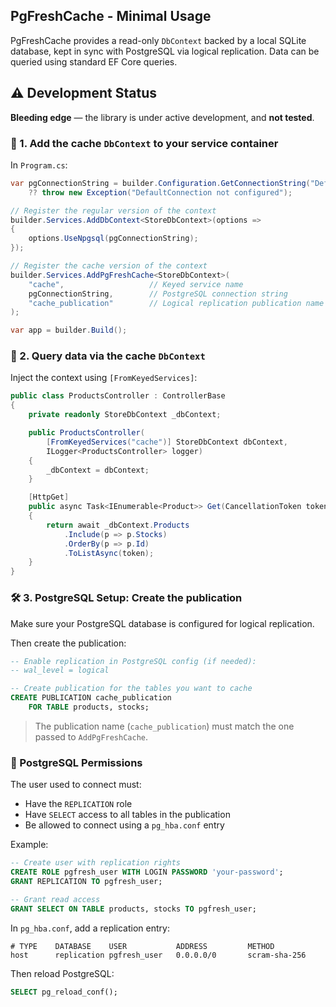 ## PgFreshCache - Minimal Usage

PgFreshCache provides a read-only `DbContext` backed by a local SQLite database, kept in sync with PostgreSQL via logical replication. Data can be queried using standard EF Core queries.

## ⚠️ Development Status

**Bleeding edge** — the library is under active development, and **not tested**.

### 🔧 1. Add the cache `DbContext` to your service container

In `Program.cs`:

```csharp
var pgConnectionString = builder.Configuration.GetConnectionString("DefaultConnection")
    ?? throw new Exception("DefaultConnection not configured");

// Register the regular version of the context
builder.Services.AddDbContext<StoreDbContext>(options =>
{
    options.UseNpgsql(pgConnectionString);
});

// Register the cache version of the context
builder.Services.AddPgFreshCache<StoreDbContext>(
    "cache",                   // Keyed service name
    pgConnectionString,        // PostgreSQL connection string
    "cache_publication"        // Logical replication publication name
);

var app = builder.Build();
```

### 🧪 2. Query data via the cache `DbContext`

Inject the context using `[FromKeyedServices]`:

```csharp
public class ProductsController : ControllerBase
{
    private readonly StoreDbContext _dbContext;

    public ProductsController(
        [FromKeyedServices("cache")] StoreDbContext dbContext,
        ILogger<ProductsController> logger)
    {
        _dbContext = dbContext;
    }

    [HttpGet]
    public async Task<IEnumerable<Product>> Get(CancellationToken token)
    {
        return await _dbContext.Products
            .Include(p => p.Stocks)
            .OrderBy(p => p.Id)
            .ToListAsync(token);
    }
}
```

### 🛠 3. PostgreSQL Setup: Create the publication

Make sure your PostgreSQL database is configured for logical replication.

 Then create the publication:

```sql
-- Enable replication in PostgreSQL config (if needed):
-- wal_level = logical

-- Create publication for the tables you want to cache
CREATE PUBLICATION cache_publication
    FOR TABLE products, stocks;
```

> The publication name (`cache_publication`) must match the one passed to `AddPgFreshCache`.

### 🔐 PostgreSQL Permissions

The user used to connect must:

- Have the `REPLICATION` role
- Have `SELECT` access to all tables in the publication
- Be allowed to connect using a `pg_hba.conf` entry

Example:

```sql
-- Create user with replication rights
CREATE ROLE pgfresh_user WITH LOGIN PASSWORD 'your-password';
GRANT REPLICATION TO pgfresh_user;

-- Grant read access
GRANT SELECT ON TABLE products, stocks TO pgfresh_user;
```

In `pg_hba.conf`, add a replication entry:

```text
# TYPE    DATABASE    USER           ADDRESS         METHOD
host      replication pgfresh_user   0.0.0.0/0       scram-sha-256
```

Then reload PostgreSQL:

```sql
SELECT pg_reload_conf();
```
